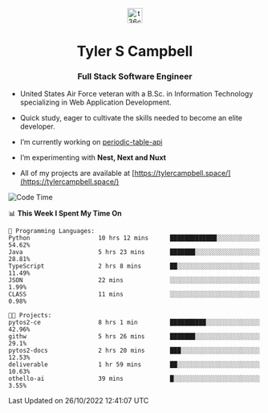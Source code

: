 <p align="center">
<a href="https://www.linkedin.com/in/t36campbell" target="blank"><img align="center" src="https://ik.imagekit.io/t36campbell/Portfolio/linkedin.png.original_m8bbGgPh6.png" alt="t36campbell" height="30" width="30" /></a>
</p>
<h1 align="center">Tyler S Campbell</h1>
<h3 align="center">Full Stack Software Engineer</h3>

* United States Air Force veteran with a B.Sc. in Information Technology specializing in Web Application Development. 

* Quick study, eager to cultivate the skills needed to become an elite developer.

* I’m currently working on [periodic-table-api](https://github.com/t36campbell/periodic-table-api)

* I’m experimenting with **Nest, Next and Nuxt**

* All of my projects are available at [https://tylercampbell.space/](https://tylercampbell.space/)

<!--START_SECTION:waka-->
![Code Time](http://img.shields.io/badge/Code%20Time-1%2C943%20hrs%205%20mins-blue)

📊 **This Week I Spent My Time On** 

```text
💬 Programming Languages: 
Python                   10 hrs 12 mins      █████████████░░░░░░░░░░░░   54.62% 
Java                     5 hrs 23 mins       ███████░░░░░░░░░░░░░░░░░░   28.81% 
TypeScript               2 hrs 8 mins        ██░░░░░░░░░░░░░░░░░░░░░░░   11.49% 
JSON                     22 mins             ░░░░░░░░░░░░░░░░░░░░░░░░░   1.99% 
CLASS                    11 mins             ░░░░░░░░░░░░░░░░░░░░░░░░░   0.98%

🐱‍💻 Projects: 
pytos2-ce                8 hrs 1 min         ██████████░░░░░░░░░░░░░░░   42.96% 
githw                    5 hrs 26 mins       ███████░░░░░░░░░░░░░░░░░░   29.1% 
pytos2-docs              2 hrs 20 mins       ███░░░░░░░░░░░░░░░░░░░░░░   12.53% 
deliverable              1 hr 59 mins        ██░░░░░░░░░░░░░░░░░░░░░░░   10.63% 
othello-ai               39 mins             █░░░░░░░░░░░░░░░░░░░░░░░░   3.55%

```


 Last Updated on 26/10/2022 12:41:07 UTC
<!--END_SECTION:waka-->
